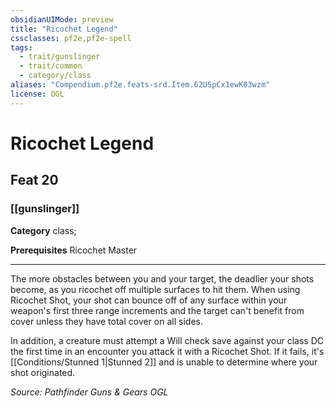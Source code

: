 ```yaml
---
obsidianUIMode: preview
title: "Ricochet Legend"
cssclasses: pf2e,pf2e-spell
tags:
  - trait/gunslinger
  - trait/common
  - category/class
aliases: "Compendium.pf2e.feats-srd.Item.62USpCx1ewK03wzm"
license: OGL
---
```

# Ricochet Legend
## Feat 20
### [[gunslinger]]

**Category** class; 



**Prerequisites** Ricochet Master
* * *
The more obstacles between you and your target, the deadlier your shots become, as you ricochet off multiple surfaces to hit them. When using Ricochet Shot, your shot can bounce off of any surface within your weapon's first three range increments and the target can't benefit from cover unless they have total cover on all sides.

In addition, a creature must attempt a Will check save against your class DC the first time in an encounter you attack it with a Ricochet Shot. If it fails, it's [[Conditions/Stunned 1|Stunned 2]] and is unable to determine where your shot originated.

*Source: Pathfinder Guns & Gears*
*OGL*
